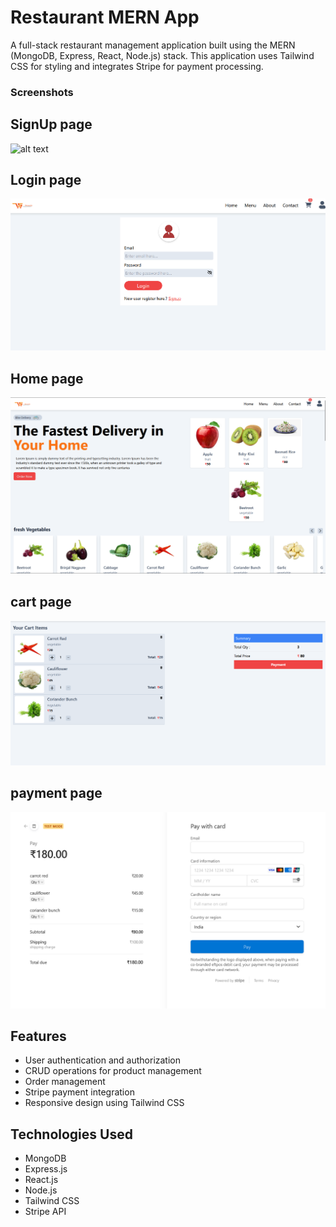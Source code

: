 # Restaurant MERN App

A full-stack restaurant management application built using the MERN (MongoDB, Express, React, Node.js) stack. This application uses Tailwind CSS for styling and integrates Stripe for payment processing.

### Screenshots

## SignUp page
![alt text](image.png)

## Login page
![alt text](image-1.png)

## Home page
![alt text](image-2.png)

## cart page
![alt text](image-3.png)

## payment page
![alt text](image-4.png)

## Features

- User authentication and authorization
- CRUD operations for product management
- Order management
- Stripe payment integration
- Responsive design using Tailwind CSS

## Technologies Used

- MongoDB
- Express.js
- React.js
- Node.js
- Tailwind CSS
- Stripe API